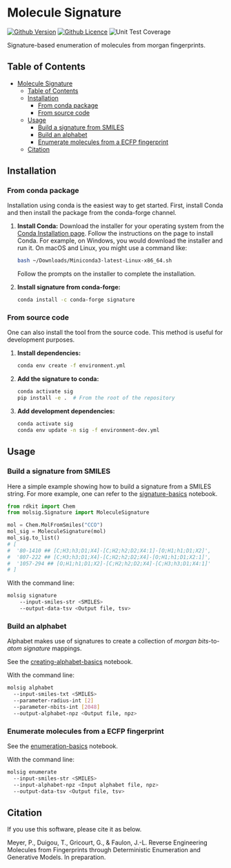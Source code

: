 # Molecule Signature

[![Github Version](https://img.shields.io/github/v/release/brsynth/molecule-signature?display_name=tag&sort=semver)](version)
[![Github Licence](https://img.shields.io/github/license/brsynth/molecule-signature)](LICENSE.md)
![Unit Test Coverage](https://img.shields.io/endpoint?url=https://gist.githubusercontent.com/tduigou/056fdf29a6c0ab5b61a62f21468be178/raw/molecule-signature-coverage.json)

Signature-based enumeration of molecules from morgan fingerprints.

## Table of Contents

- [Molecule Signature](#molecule-signature)
  - [Table of Contents](#table-of-contents)
  - [Installation](#installation)
    - [From conda package](#from-conda-package)
    - [From source code](#from-source-code)
  - [Usage](#usage)
    - [Build a signature from SMILES](#build-a-signature-from-smiles)
    - [Build an alphabet](#build-an-alphabet)
    - [Enumerate molecules from a ECFP fingerprint](#enumerate-molecules-from-a-ecfp-fingerprint)
  - [Citation](#citation)

## Installation

### From conda package

Installation using conda is the easiest way to get started. First, install Conda
and then install the package from the conda-forge channel.

1. **Install Conda:**
   Download the installer for your operating system from the [Conda Installation
   page](https://docs.conda.io/projects/conda/en/latest/user-guide/install/index.html).
   Follow the instructions on the page to install Conda. For example, on
   Windows, you would download the installer and run it. On macOS and Linux, you
   might use a command like:

    ```bash
    bash ~/Downloads/Miniconda3-latest-Linux-x86_64.sh
    ```

    Follow the prompts on the installer to complete the installation.

2. **Install signature from conda-forge:**

    ```bash
    conda install -c conda-forge signature
    ```

### From source code

One can also install the tool from the source code. This method is useful for
development purposes.

1. **Install dependencies:**

    ```bash
    conda env create -f environment.yml
    ```

2. **Add the signature to conda:**

    ```bash
    conda activate sig
    pip install -e .  # From the root of the repository
    ```

3. **Add development dependencies:**

    ```bash
    conda activate sig
    conda env update -n sig -f environment-dev.yml
    ```

## Usage

### Build a signature from SMILES

Here a simple example showing how to build a signature from a SMILES string. For
more example, one can refer to the [signature-basics](notebooks/signature-basics.ipynb) notebook.

```python
from rdkit import Chem
from molsig.Signature import MoleculeSignature

mol = Chem.MolFromSmiles("CCO")
mol_sig = MoleculeSignature(mol)
mol_sig.to_list()
# [
#  '80-1410 ## [C;H3;h3;D1;X4]-[C;H2;h2;D2;X4:1]-[O;H1;h1;D1;X2]',
#  '807-222 ## [C;H3;h3;D1;X4]-[C;H2;h2;D2;X4]-[O;H1;h1;D1;X2:1]',
#  '1057-294 ## [O;H1;h1;D1;X2]-[C;H2;h2;D2;X4]-[C;H3;h3;D1;X4:1]'
# ]
```

With the command line:
```sh
molsig signature
    --input-smiles-str <SMILES>
    --output-data-tsv <Output file, tsv>
```

### Build an alphabet

Alphabet makes use of signatures to create a collection of *morgan bits*-to-*atom signature* mappings.

See the [creating-alphabet-basics](notebooks/creating-alphabet-basics.ipynb) notebook.

With the command line:
```sh
molsig alphabet
  --input-smiles-txt <SMILES>
  --parameter-radius-int [2]
  --parameter-nbits-int [2048]
  --output-alphabet-npz <Output file, npz>
```

### Enumerate molecules from a ECFP fingerprint

See the [enumeration-basics](notebooks/enumeration-basics.ipynb) notebook.

With the command line:
```sh
molsig enumerate
  --input-smiles-str <SMILES>
  --input-alphabet-npz <Input alphabet file, npz>
  --output-data-tsv <Output file, tsv>
```

## Citation

If you use this software, please cite it as below.

Meyer, P., Duigou, T., Gricourt, G., & Faulon, J.-L. Reverse Engineering Molecules from Fingerprints through Deterministic Enumeration and Generative Models. In preparation.
